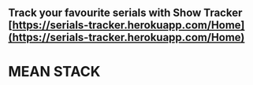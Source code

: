 ## Track your favourite serials with Show Tracker [https://serials-tracker.herokuapp.com/Home](https://serials-tracker.herokuapp.com/Home)

# MEAN STACK


